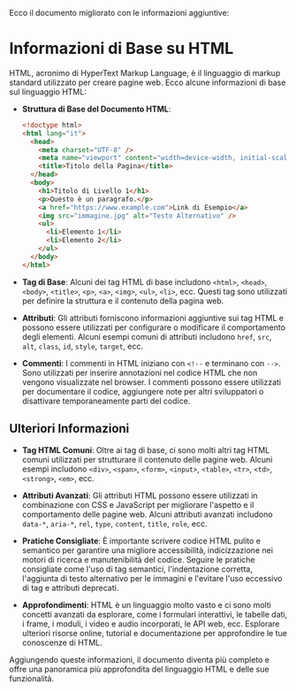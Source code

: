 Ecco il documento migliorato con le informazioni aggiuntive:

# Informazioni di Base su HTML

HTML, acronimo di HyperText Markup Language, è il linguaggio di markup standard utilizzato per creare pagine web. Ecco alcune informazioni di base sul linguaggio HTML:

- **Struttura di Base del Documento HTML**:

  ```html
  <!doctype html>
  <html lang="it">
    <head>
      <meta charset="UTF-8" />
      <meta name="viewport" content="width=device-width, initial-scale=1.0" />
      <title>Titolo della Pagina</title>
    </head>
    <body>
      <h1>Titolo di Livello 1</h1>
      <p>Questo è un paragrafo.</p>
      <a href="https://www.example.com">Link di Esempio</a>
      <img src="immagine.jpg" alt="Testo Alternativo" />
      <ul>
        <li>Elemento 1</li>
        <li>Elemento 2</li>
      </ul>
    </body>
  </html>
  ```

- **Tag di Base**: Alcuni dei tag HTML di base includono `<html>`, `<head>`, `<body>`, `<title>`, `<p>`, `<a>`, `<img>`, `<ul>`, `<li>`, ecc. Questi tag sono utilizzati per definire la struttura e il contenuto della pagina web.

- **Attributi**: Gli attributi forniscono informazioni aggiuntive sui tag HTML e possono essere utilizzati per configurare o modificare il comportamento degli elementi. Alcuni esempi comuni di attributi includono `href`, `src`, `alt`, `class`, `id`, `style`, `target`, ecc.

- **Commenti**: I commenti in HTML iniziano con `<!--` e terminano con `-->`. Sono utilizzati per inserire annotazioni nel codice HTML che non vengono visualizzate nel browser. I commenti possono essere utilizzati per documentare il codice, aggiungere note per altri sviluppatori o disattivare temporaneamente parti del codice.

## Ulteriori Informazioni

- **Tag HTML Comuni**: Oltre ai tag di base, ci sono molti altri tag HTML comuni utilizzati per strutturare il contenuto delle pagine web. Alcuni esempi includono `<div>`, `<span>`, `<form>`, `<input>`, `<table>`, `<tr>`, `<td>`, `<strong>`, `<em>`, ecc.

- **Attributi Avanzati**: Gli attributi HTML possono essere utilizzati in combinazione con CSS e JavaScript per migliorare l'aspetto e il comportamento delle pagine web. Alcuni attributi avanzati includono `data-*`, `aria-*`, `rel`, `type`, `content`, `title`, `role`, ecc.

- **Pratiche Consigliate**: È importante scrivere codice HTML pulito e semantico per garantire una migliore accessibilità, indicizzazione nei motori di ricerca e manutenibilità del codice. Seguire le pratiche consigliate come l'uso di tag semantici, l'indentazione corretta, l'aggiunta di testo alternativo per le immagini e l'evitare l'uso eccessivo di tag e attributi deprecati.

- **Approfondimenti**: HTML è un linguaggio molto vasto e ci sono molti concetti avanzati da esplorare, come i formulari interattivi, le tabelle dati, i frame, i moduli, i video e audio incorporati, le API web, ecc. Esplorare ulteriori risorse online, tutorial e documentazione per approfondire le tue conoscenze di HTML.

Aggiungendo queste informazioni, il documento diventa più completo e offre una panoramica più approfondita del linguaggio HTML e delle sue funzionalità.
